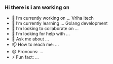 ### Hi there is i am working on
- 🔭 I’m currently working on ... Vriha Itech
- 🌱 I’m currently learning ... Golang development 
- 👯 I’m looking to collaborate on ...
- 🤔 I’m looking for help with ...
- 💬 Ask me about ...
- 📫 How to reach me: ...
- 😄 Pronouns: ...
- ⚡ Fun fact: ...

